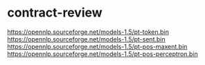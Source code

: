 # contract-review

https://opennlp.sourceforge.net/models-1.5/pt-token.bin
https://opennlp.sourceforge.net/models-1.5/pt-sent.bin
https://opennlp.sourceforge.net/models-1.5/pt-pos-maxent.bin
https://opennlp.sourceforge.net/models-1.5/pt-pos-perceptron.bin